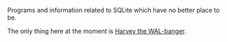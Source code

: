Programs and information related to SQLite which have no better place to be.

The only thing here at the moment is [Harvey the WAL-banger](/dir/walbanger?ci=trunk).

